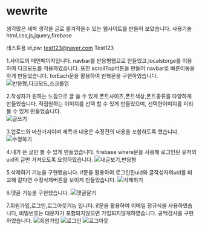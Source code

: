 # wewrite
생각많은 새벽 생각을 글로 옮겨적을수 있는 웹사이트를 만들어 보았습니다.
사용기술 html,css,js,jquery,firebase

테스트용 id,pw: test123@naver.com
              Test123

1.사이트의 메인페이지입니다.
  navbar를 반응형웹으로 만들었고,localstorge를 이용하여 다크모드를 적용하였습니다.
  또한 scrollTop버튼을 만들어 navbar로 빠른이동을 하게 만들었습니다.
  forEach문을 활용하여 반복문을 구현하였습니다.
![반응형,다크모드,스크롤업](https://user-images.githubusercontent.com/76995216/191616713-7dda589a-80b4-4eaa-be20-1d03ebb71148.gif)  
          
2.작성자가 원하는 느낌으로 글 쓸 수 있게 폰트사이즈,폰트색상,폰트종류를 다양하게 만들었습니다. 
  직접원하는 이미지를 선택 할 수 있게 만들었으며, 선택한이미지를 미리 볼 수 있게 만들었습니다.  
![글쓰기](https://user-images.githubusercontent.com/76995216/191616278-b78e3632-8af1-4480-9a02-2921371e95a8.gif)

3.업로드와 마찬가지이며 제목과 내용은 수정전의 내용을 포함하도록 했습니다.
![수정하기](https://user-images.githubusercontent.com/76995216/191616730-00dc3968-c90a-4dc8-b9ed-89d47d75e78f.gif)

4.내가 쓴 글만 볼 수 있게 만들었습니다.
  firebase where문을 사용해 로그인된 유저의 uid의 글만 가져오도록 요청하였습니다. 
![내글보기,반응형](https://user-images.githubusercontent.com/76995216/191616702-1660062b-fd82-4de7-bd6f-530dfdd6f819.gif)

5.삭제하기 기능을 구현했습니다. if문을 활용하여 로그인된uid와 글작성자의uid를 비교해 같다면 수정삭제버튼을 보이게 만들었습니다. 
![삭제하기](https://user-images.githubusercontent.com/76995216/191616478-058492de-9217-43fa-b188-2c547c27431c.gif)

6.댓글 기능을 구현했습니다.
![댓글달기](https://user-images.githubusercontent.com/76995216/191617005-a4f64cf2-6978-435d-b716-3ff7e6e5d0a6.gif)

7.회원가입,로그인,로그아웃기능 입니다.
  if문을 활용하여 이메일 정규식을 사용하였습니다, 비밀번호는 대문자가 포함되지않으면 가입되지않게하였습니다. 
  공백검사를 구현하였습니다.
![회원가입](https://user-images.githubusercontent.com/76995216/191616505-9ed4b717-5b1f-4c24-926b-c8d21f117da2.gif)
![로그인](https://user-images.githubusercontent.com/76995216/191616460-9f8fa228-802b-44cf-8c55-d8b63ba0658e.gif)
![로그아웃](https://user-images.githubusercontent.com/76995216/191616449-8a41bb21-4038-4ad9-99ab-bf7e50d36101.gif)







